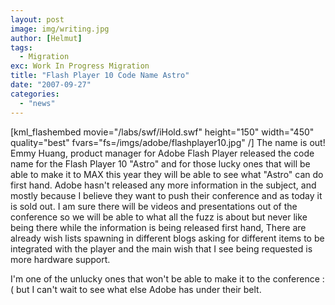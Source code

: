 ```yaml
---
layout: post
image: img/writing.jpg
author: [Helmut]
tags:
  - Migration
exc: Work In Progress Migration
title: "Flash Player 10 Code Name Astro"
date: "2007-09-27"
categories: 
  - "news"
---
```


\[kml\_flashembed movie="/labs/swf/iHold.swf" height="150" width="450" quality="best" fvars="fs=/imgs/adobe/flashplayer10.jpg" /\] The name is out! Emmy Huang, product manager for Adobe Flash Player released the code name for the Flash Player 10 "Astro" and for those lucky ones that will be able to make it to MAX this year they will be able to see what "Astro" can do first hand. Adobe hasn't released any more information in the subject, and mostly because I believe they want to push their conference and as today it is sold out. I am sure there will be videos and presentations out of the conference so we will be able to what all the fuzz is about but never like being there while the information is being released first hand, There are already wish lists spawning in different blogs asking for different items to be integrated with the player and the main wish that I see being requested is more hardware support.

I'm one of the unlucky ones that won't be able to make it to the conference :( but I can't wait to see what else Adobe has under their belt.
